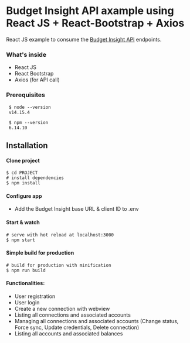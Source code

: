 # Budget Insight API axample using React JS + React-Bootstrap + Axios

React JS example to consume the [Budget Insight API](http://budget-insight.com) endpoints.

### What's inside

   - React JS
   - React Bootstrap
   - Axios (for API call)
 
 
### Prerequisites

     $ node --version
     v14.15.4
     
     $ npm --version
     6.14.10
    
## Installation

#### Clone project
   
    $ cd PROJECT
    # install dependencies
    $ npm install
    
#### Configure app
      
   - Add the Budget Insight base URL & client ID to .env

#### Start & watch
  
    # serve with hot reload at localhost:3000
    $ npm start
    
#### Simple build for production
  
    # build for production with minification
    $ npm run build

#### Functionalities:

   - User registration
   - User login
   - Create a new connection with webview
   - Listing all connections and associated accounts
   - Managing all connections and associated accounts (Change status, Force sync, Update credentials, Delete connection)
   - Listing all accounts and associated balances
